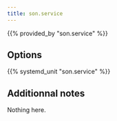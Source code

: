 ```yaml
---
title: son.service
---
```


{{% provided_by "son.service" %}}

## Options

{{% systemd_unit "son.service" %}}

## Additionnal notes

Nothing here.